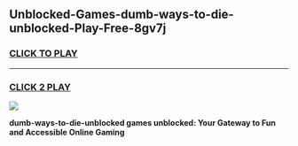 
## Unblocked-Games-dumb-ways-to-die-unblocked-Play-Free-8gv7j
<h3>
<a href="https://premium76.site?title=dumb-ways-to-die-unblocked&ref=24M">CLICK TO PLAY</a></h3>
<hr>

<h3>
<a href="https://premium76.site?title=dumb-ways-to-die-unblocked&ref=24M">CLICK 2 PLAY</a>
  
</h3>

<a href="https://premium76.site?title=dumb-ways-to-die-unblocked&ref=24M"><img src="https://clearcache.store/games.png"></a>


**dumb-ways-to-die-unblocked games unblocked: Your Gateway to Fun and Accessible Online Gaming**
